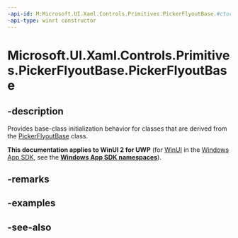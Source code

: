 ```yaml
---
-api-id: M:Microsoft.UI.Xaml.Controls.Primitives.PickerFlyoutBase.#ctor
-api-type: winrt constructor
---
```


<!-- Method syntax
protected PickerFlyoutBase()
-->

# Microsoft.UI.Xaml.Controls.Primitives.PickerFlyoutBase.PickerFlyoutBase

## -description
Provides base-class initialization behavior for classes that are derived from the [PickerFlyoutBase](pickerflyoutbase.md) class.

**This documentation applies to WinUI 2 for UWP** (for [WinUI](/windows/apps/winui/winui3/) in the [Windows App SDK](/windows/apps/windows-app-sdk/), see the **[Windows App SDK namespaces](/windows/windows-app-sdk/api/winrt/)**).

## -remarks

## -examples

## -see-also
